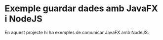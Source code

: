 # Exemple guardar dades amb JavaFX i NodeJS #

En aquest projecte hi ha exemples de comunicar JavaFX amb NodeJS.

